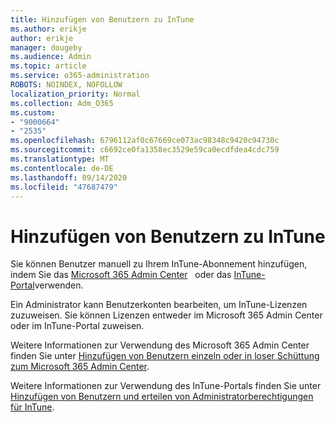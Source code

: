 ```yaml
---
title: Hinzufügen von Benutzern zu InTune
ms.author: erikje
author: erikje
manager: dougeby
ms.audience: Admin
ms.topic: article
ms.service: o365-administration
ROBOTS: NOINDEX, NOFOLLOW
localization_priority: Normal
ms.collection: Adm_O365
ms.custom:
- "9000664"
- "2535"
ms.openlocfilehash: 6796112af0c67669ce073ac98348c9420c94730c
ms.sourcegitcommit: c6692ce0fa1358ec3529e59ca0ecdfdea4cdc759
ms.translationtype: MT
ms.contentlocale: de-DE
ms.lasthandoff: 09/14/2020
ms.locfileid: "47687479"
---
```

# <a name="add-users-to-intune"></a>Hinzufügen von Benutzern zu InTune

Sie können Benutzer manuell zu Ihrem InTune-Abonnement hinzufügen, indem Sie das [Microsoft 365 Admin Center](https://admin.microsoft.com/)   oder das [InTune-Portal](https://portal.azure.com/#blade/Microsoft_Intune_DeviceSettings/ExtensionLandingBlade/overview)verwenden.

Ein Administrator kann Benutzerkonten bearbeiten, um InTune-Lizenzen zuzuweisen. Sie können Lizenzen entweder im Microsoft 365 Admin Center oder im InTune-Portal zuweisen.

Weitere Informationen zur Verwendung des Microsoft 365 Admin Center finden Sie unter [Hinzufügen von Benutzern einzeln oder in loser Schüttung zum Microsoft 365 Admin Center](https://support.office.com/article/Add-users-individually-or-in-bulk-to-Office-365-Admin-Help-1970f7d6-03b5-442f-b385-5880b9c256ec).

Weitere Informationen zur Verwendung des InTune-Portals finden Sie unter [Hinzufügen von Benutzern und erteilen von Administratorberechtigungen für InTune](https://docs.microsoft.com/intune/fundamentals/users-add).